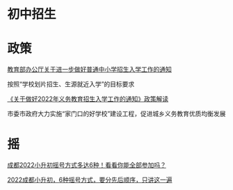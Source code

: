 # 初中招生

# 政策

[教育部办公厅关于进一步做好普通中小学招生入学工作的通知	](http://www.gov.cn/zhengce/zhengceku/2022-04/01/content_5682919.htm)  

按照“学校划片招生、生源就近入学”的目标要求  

[《关于做好2022年义务教育招生入学工作的通知》政策解读](http://gk.chengdu.gov.cn/govInfo/detail.action?id=3356068&tn=2)

市委市政府大力实施“家门口的好学校”建设工程，促进城乡义务教育优质均衡发展


# 摇

[成都2022小升初摇号方式多达6种！看看你能全部参加吗？](http://gk.chengdu.gov.cn/govInfo/detail.action?id=3356068&tn=2)

[2022成都小升初，6种摇号方式，要分先后顺序，只讲这一遍](https://www.163.com/dy/article/H4H75P3B0552ALSI.html)